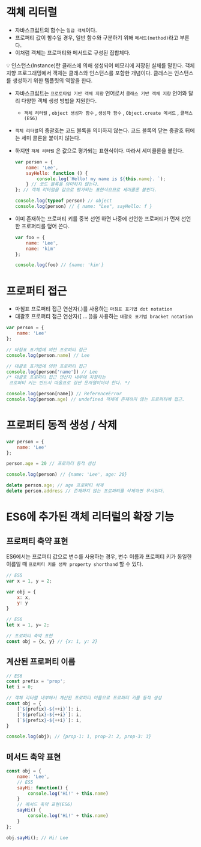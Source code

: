 # 객체 리터럴

- 자바스크립트의 함수는 `일급 객체`이다.
- 프로퍼티 값이 함수일 경우, 일반 함수와 구분하기 위해 `메서드(method)`라고 부른다.
- 이처럼 객체는 프로퍼티와 메서드로 구성된 집합체다.

<aside>
💡 인스턴스(Instance)란 클래스에 의해 생성되어 메모리에 저장된 실체를 말한다. 객체지향 프로그래밍에서 객체는 클래스와 인스턴스를 포함한 개념이다. 클래스는 인스턴스를 생성하기 위한 템플릿의 역할을 한다.

</aside>

- 자바스크립트는 `프로토타입 기반 객체 지향` 언어로서 `클래스 기반 객체 지향` 언어와 달리 다양한 객체 생성 방법을 지원한다.
    - `객체 리터럴` , `object 생성자 함수` , `생성자 함수` , `Object.create 메서드` , `클래스(ES6)`
- `객체 리터럴`의 중괄호는 코드 블록을 의미하지 않는다. 코드 블록의 닫는 중괄호 뒤에는 세미 콜론을 붙이지 않는다.
- 하지만 `객체 리터럴` 은 값으로 평가되는 표현식이다. 따라서 세미콜론을 붙인다.
    
    ```jsx
    var person = {
    	name: 'Lee',
    	sayHello: function () {
    		console.log(`Hello! my name is ${this.name}. `);
    	} // 코드 블록을 의미하지 않는다.
    }; // 객체 리터럴을 값으로 평가되는 표현식으므로 세미콜론 붙인다.
    
    console.log(typeof person) // object
    console.log(person) // { name: "Lee", sayHello: f }
    ```
    
- 이미 존재하는 프로퍼티 키를 중복 선언 하면 나중에 선언한 프로퍼티가 먼저 선언한 프로퍼티를 덮어 쓴다.
    
    ```jsx
    var foo = {
    	name: 'Lee',
    	name: 'kim'
    };
    
    console.log(foo) // {name: 'kim'}
    ```
    

# 프로퍼티 접근

- 마침표 프로퍼티 접근 연산자(.)를 사용하는 `마침표 표기법 dot notation`
- 대괄호 프로퍼티 접근 연산자([ … ])을 사용하는 `대괄호 표기법 bracket notation`

```jsx
var person = {
	name: 'Lee'
};

// 마침표 표기법에 의한 프로퍼티 접근
console.log(person.name) // Lee

// 대괄호 표기법에 의한 프로퍼티 접근
console.log(person['name']) // Lee 
/* 대괄호 프로퍼티 접근 연산자 내부에 지정하는
 프로퍼티 키는 반드시 따옴표로 감싼 문자열이어야 한다. */

console.log(person[name]) // ReferenceError
console.log(person.age) // undefined 객체에 존재하지 않는 프로퍼티에 접근.
```

# 프로퍼티 동적 생성 / 삭제

```jsx
var person = {
	name: 'Lee'
};

person.age = 20 // 프로퍼티 동적 생성

console.log(person) // {name: 'Lee', age: 20}

delete person.age; // age 프로퍼티 삭제
delete person.address // 존재하지 않는 프로퍼티를 삭제하면 무시된다.
```

# ES6에 추가된 객체 리터럴의 확장 기능

## 프로퍼티 축약 표현

ES6에서는 프로퍼티 값으로 변수를 사용하는 경우, 변수 이름과 프로퍼티 키가 동일한 이름일 때 `프로퍼티 키를 생략 property shorthand` 할 수 있다.

```jsx
// ES5
var x = 1, y = 2;

var obj = {
	x: x,
	y: y
}

// ES6
let x = 1, y= 2;

// 프로퍼티 축약 표현
const obj = {x, y} // {x: 1, y: 2}
```

## 계산된 프로퍼티 이름

```jsx
// ES6
const prefix = 'prop';
let i = 0;

// 객체 리터럴 내부에서 계산된 프로퍼티 이름으로 프로퍼티 키를 동적 생성
const obj = {
	[`${prefix}-${++i}`]: i,
	[`${prefix}-${++i}`]: i,
	[`${prefix}-${++i}`]: i,
}

console.log(obj); // {prop-1: 1, prop-2: 2, prop-3: 3}
```

## 메서드 축약 표현

```jsx
const obj = {
	name: 'Lee',
	// ES5
	sayHi: function() {
		console.log('Hi!' + this.name)
	}
	// 메서드 축약 표현(ES6)
	sayHi() {
		console.log('Hi!' + this.name)
	}
};

obj.sayHi(); // Hi! Lee
```